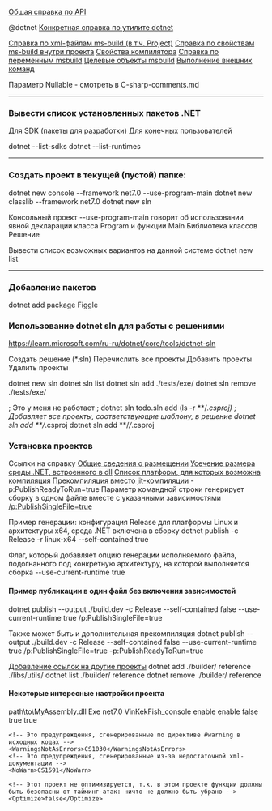 [Общая справка по API](https://learn.microsoft.com/ru-ru/dotnet/api/)

@dotnet
[Конкретная справка по утилите dotnet](https://learn.microsoft.com/ru-ru/dotnet/core/tools/dotnet)

[Справка по xml-файлам ms-build (в т.ч. Project)](https://learn.microsoft.com/ru-ru/visualstudio/msbuild/msbuild-project-file-schema-reference)
[Справка по свойствам ms-build внутри проекта](https://learn.microsoft.com/ru-ru/dotnet/core/project-sdk/msbuild-props#implicitusings)
[Свойства компилятора](https://learn.microsoft.com/ru-ru/dotnet/csharp/language-reference/compiler-options/language)
[Справка по переменным msbuild](https://learn.microsoft.com/ru-ru/visualstudio/msbuild/common-msbuild-project-properties?view=vs-2022)
[Целевые объекты msbuild](https://learn.microsoft.com/ru-ru/visualstudio/msbuild/msbuild-targets?view=vs-2022)
[Выполнение внешних команд](https://learn.microsoft.com/ru-ru/visualstudio/msbuild/how-to-extend-the-visual-studio-build-process?view=vs-2022)

Параметр Nullable - смотреть в C-sharp-comments.md


---
### Вывести список установленных пакетов .NET
Для SDK (пакеты для разработки)
Для конечных пользователей

dotnet --list-sdks
dotnet --list-runtimes


---
### Создать проект в текущей (пустой) папке:

dotnet new console  --framework net7.0 --use-program-main
dotnet new classlib --framework net7.0
dotnet new sln


Консольный проект
    --use-program-main говорит об использовании явной декларации класса Program и функции Main
Библиотека классов
Решение

Вывести список возможных вариантов на данной системе
dotnet new list

---
### Добавление пакетов
dotnet add package Figgle

### Использование dotnet sln для работы с решениями
https://learn.microsoft.com/ru-ru/dotnet/core/tools/dotnet-sln

Создать решение (*.sln)
Перечислить все проекты
Добавить проекты
Удалить проекты

dotnet new sln
dotnet sln list
dotnet sln add ./tests/exe/
dotnet sln remove ./tests/exe/

; Это у меня не работает
; dotnet sln todo.sln add (ls -r **/*.csproj)
; Добавляет все проекты, соответствующие шаблону, в решение
dotnet sln add **/*.csproj
dotnet sln add **/*/*.csproj

### Установка проектов
Ссылки на справку
[Общие сведения о размещении](https://learn.microsoft.com/ru-ru/dotnet/core/deploying/deploy-with-cli)
[Усечение размера среды .NET, встроенного в dll](https://learn.microsoft.com/ru-ru/dotnet/core/deploying/trimming/trim-self-contained)
[Список платформ, для которых возможна компиляция](https://learn.microsoft.com/ru-ru/dotnet/core/rid-catalog)
[Прекомпиляция вместо jit-компиляции](https://learn.microsoft.com/ru-ru/dotnet/core/deploying/ready-to-run)
-p:PublishReadyToRun=true
Параметр командной строки генерирует сборку в одном файле вместе с указанными зависимостями
[/p:PublishSingleFile=true](https://github.com/dotnet/designs/blob/main/accepted/2020/single-file/design.md)

Пример генерации: конфигурация Release для платформы Linux и архитектуры x64, среда .NET включена в сборку
dotnet publish -c Release -r linux-x64 --self-contained true

Флаг, который добавляет опцию генерации исполняемого файла, подогнанного под конкретную архитектуру, на которой выполняется сборка
--use-current-runtime true

#### Пример публикации в один файл без включения зависимостей
dotnet publish --output ./build.dev -c Release --self-contained false --use-current-runtime true /p:PublishSingleFile=true

Также может быть и дополнительная прекомпиляция
dotnet publish --output ./build.dev -c Release --self-contained false --use-current-runtime true /p:PublishSingleFile=true -p:PublishReadyToRun=true



[Добавление ссылок на другие проекты](https://learn.microsoft.com/ru-ru/dotnet/core/tools/dotnet-add-reference)
dotnet add ./builder/ reference ./libs/utils/
dotnet list ./builder/ reference
dotnet remove ./builder/ reference


#### Некоторые интересные настройки проекта

<Project Sdk="Microsoft.NET.Sdk">
  <ItemGroup>
    <ProjectReference Include="../../../../VinKekFish/src/main/1 BytesBuilder/bytesbuilder.csproj" />
    <ProjectReference Include="../../../../VinKekFish/src/main/3 cryptoprime/cryptoprime.csproj" />
    <ProjectReference Include="../../../../VinKekFish/src/main/4 utils/4 utils.csproj" />
  </ItemGroup>

  <ItemGroup>
    <Reference Include="MyAssembly">
      <HintPath>path\to\MyAssembly.dll</HintPath>
    </Reference>
  </ItemGroup>

  <PropertyGroup>
    <OutputType>Exe</OutputType>
    <TargetFramework>net7.0</TargetFramework>
    <RootNamespace>VinKekFish_console</RootNamespace>
    <ImplicitUsings>enable</ImplicitUsings>
    <Nullable>enable</Nullable>
    <!-- Мы не позволяем здесь unsafe-код, он должен быть вынесен весь в библиотеку -->
    <AllowUnsafeBlocks>false</AllowUnsafeBlocks>
    <!-- Компилятор пытается создать сборки, которые не изменяются от билда к билду (если не изменился код) -->
    <Deterministic>true</Deterministic>
    <!-- Предупреждения считать ошибками -->
    <TreatWarningsAsErrors>true</TreatWarningsAsErrors>

    <!-- Это предупреждения, сгенерированные по директиве #warning в исходных кодах -->
    <WarningsNotAsErrors>CS1030</WarningsNotAsErrors>
    <!-- Это предупреждения, сгенерированные из-за недостаточной xml-документации -->
    <NoWarn>CS1591</NoWarn>
    
    <!-- Этот проект не оптимизируется, т.к. в этом проекте функции должны быть безопасны от тайминг-атак: ничто не должно быть убрано -->
    <Optimize>false</Optimize>

  </PropertyGroup>

</Project>

